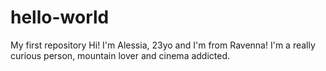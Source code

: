 # hello-world
My first repository
Hi! I'm Alessia, 23yo and I'm from Ravenna! 
I'm a really curious person, mountain lover and cinema addicted.
